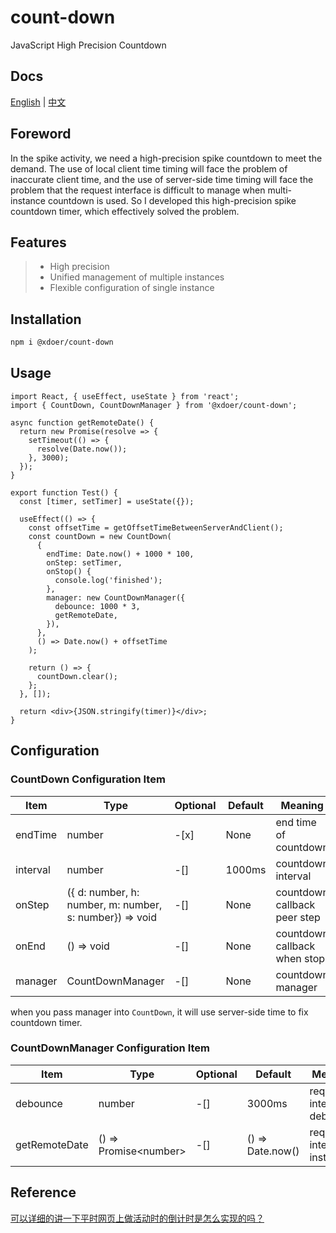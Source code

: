 # count-down

JavaScript High Precision Countdown

## Docs

[English](./README.md) | [中文](./README_CN.md)

## Foreword

In the spike activity, we need a high-precision spike countdown to meet the demand. The use of local client time timing will face the problem of inaccurate client time, and the use of server-side time timing will face the problem that the request interface is difficult to manage when multi-instance countdown is used. So I developed this high-precision spike countdown timer, which effectively solved the problem.

## Features

> - High precision
> - Unified management of multiple instances
> - Flexible configuration of single instance

## Installation

```bash
npm i @xdoer/count-down
```

## Usage

```tsx
import React, { useEffect, useState } from 'react';
import { CountDown, CountDownManager } from '@xdoer/count-down';

async function getRemoteDate() {
  return new Promise(resolve => {
    setTimeout(() => {
      resolve(Date.now());
    }, 3000);
  });
}

export function Test() {
  const [timer, setTimer] = useState({});

  useEffect(() => {
    const offsetTime = getOffsetTimeBetweenServerAndClient();
    const countDown = new CountDown(
      {
        endTime: Date.now() + 1000 * 100,
        onStep: setTimer,
        onStop() {
          console.log('finished');
        },
        manager: new CountDownManager({
          debounce: 1000 * 3,
          getRemoteDate,
        }),
      },
      () => Date.now() + offsetTime
    );

    return () => {
      countDown.clear();
    };
  }, []);

  return <div>{JSON.stringify(timer)}</div>;
}
```

## Configuration

### CountDown Configuration Item

| Item     | Type                                                    | Optional | Default | Meaning                      |
| -------- | ------------------------------------------------------- | -------- | ------- | ---------------------------- |
| endTime  | number                                                  | -[x]     | None    | end time of countdown        |
| interval | number                                                  | -[]      | 1000ms  | countdown interval           |
| onStep   | ({ d: number, h: number, m: number, s: number}) => void | -[]      | None    | countdown callback peer step |
| onEnd    | () => void                                              | -[]      | None    | countdown callback when stop |
| manager  | CountDownManager                                        | -[]      | None    | countdown manager            |

when you pass manager into `CountDown`, it will use server-side time to fix countdown timer.

### CountDownManager Configuration Item

| Item          | Type                    | Optional | Default          | Meaning                    |
| ------------- | ----------------------- | -------- | ---------------- | -------------------------- |
| debounce      | number                  | -[]      | 3000ms           | request interface debounce |
| getRemoteDate | () => Promise\<number\> | -[]      | () => Date.now() | request interface instance |

## Reference

[可以详细的讲一下平时网页上做活动时的倒计时是怎么实现的吗？](https://www.zhihu.com/question/28896402)

